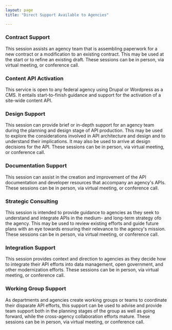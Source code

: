 ```yaml
---
layout: page
title: "Direct Support Available to Agencies"

---
```



### Contract Support 
This session assists an agency team that is assembling paperwork for a new contract or a modification to an existing contract.  This may be used at the start or to refine an existing draft.  These sessions can be in person, via virtual meeting, or conference call.

### Content API Activation 
This service is open to any federal agency using Drupal or Wordpress as a CMS.  It entails start-to-finish guidance and support for the activation of a site-wide content API.  

### Design Support

This session can provide brief or in-depth support for an agency team during the planning and design stage of API production.  This may be used to explore the considerations involved in API architecture and design and to understand their implications.  It may also be used to arrive at design decisions for the API.  These sessions can be in person, via virtual meeting, or conference call.

### Documentation Support 

This session can assist in the creation and improvement of the API documentation and developer resources that accompany an agency's APIs.  These sessions can be in person, via virtual meeting, or conference call.

### Strategic Consulting 

This session is intended to provide guidance to agencies as they seek to understand and integrate APIs in the medium- and long-term strategy ofo the agency.  This may be used to review existing efforts and guide future plans with an eye towards ensuring their relevance to the agency's mission.  These sessions can be in person, via virtual meeting, or conference call.

### Integration Support 

This session provides context and direction to agencies as they decide how to integrate their API efforts into data management, open government, and other modernization efforts.   These sessions can be in person, via virtual meeting, or conference call.

### Working Group Support 

As departments and agencies create working groups or teams to coordinate their disparate API efforts, this support can be used to advise and provide team support both in the planning stages of the group as well as going forward, while the cross-agency collaboration efforts mature.  These sessions can be in person, via virtual meeting, or conference call.


